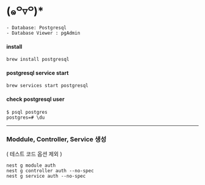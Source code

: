 # (๑꒪▿꒪)*
```
- Database: Postgresql
- Database Viewer : pgAdmin
```

#### install
```
brew install postgresql
```
#### postgresql service start
```
brew services start postgresql
```
#### check postgresql user
```
$ psql postgres
postgres=# \du
```

-----
### Moddule, Controller, Service 생성  
( 테스트 코드 옵션 제외 )
```
nest g module auth
nest g controller auth --no-spec
nest g service auth --no-spec
```
